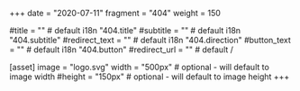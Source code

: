 +++
date = "2020-07-11"
fragment = "404"
weight = 150

#title = "" # default i18n "404.title"
#subtitle = "" # default i18n "404.subtitle"
#redirect_text = "" # default i18n "404.direction"
#button_text = "" # default i18n "404.button"
#redirect_url = "" # default /

[asset]
  image = "logo.svg"
  width = "500px" # optional - will default to image width
  #height = "150px" # optional - will default to image height
+++
